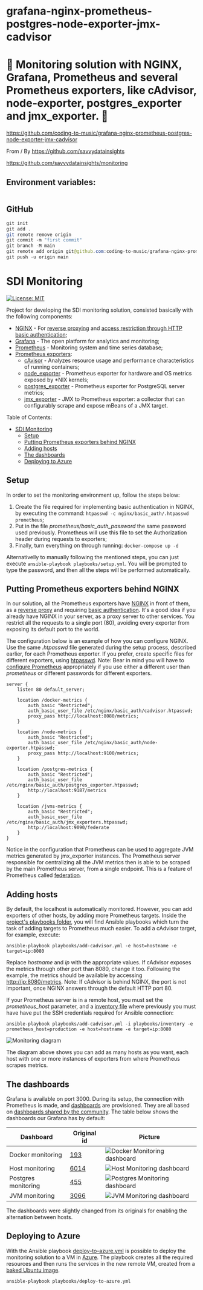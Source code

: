 # grafana-nginx-prometheus-postgres-node-exporter-jmx-cadvisor

# 🚀 Monitoring solution with NGINX, Grafana, Prometheus and several Prometheus exporters, like cAdvisor, node-exporter, postgres_exporter and jmx_exporter. 🚀

https://github.com/coding-to-music/grafana-nginx-prometheus-postgres-node-exporter-jmx-cadvisor

From / By https://github.com/savvydatainsights

https://github.com/savvydatainsights/monitoring

## Environment variables:

```java

```

## GitHub

```java
git init
git add .
git remote remove origin
git commit -m "first commit"
git branch -M main
git remote add origin git@github.com:coding-to-music/grafana-nginx-prometheus-postgres-node-exporter-jmx-cadvisor.git
git push -u origin main
```

# SDI Monitoring

[![License: MIT](https://img.shields.io/badge/License-MIT-yellow.svg)](https://opensource.org/licenses/MIT)

Project for developing the SDI monitoring solution, consisted basically with the following components:

- [NGINX](https://www.nginx.com) - For [reverse proxying](https://docs.nginx.com/nginx/admin-guide/web-server/reverse-proxy) and [access restriction through HTTP basic authentication](https://docs.nginx.com/nginx/admin-guide/security-controls/configuring-http-basic-authentication);
- [Grafana](https://grafana.com) - The open platform for analytics and monitoring;
- [Prometheus](https://prometheus.io) - Monitoring system and time series database;
- [Prometheus exporters](https://prometheus.io/docs/instrumenting/exporters):
  - [cAvisor](https://github.com/google/cadvisor) - Analyzes resource usage and performance characteristics of running containers;
  - [node_exporter](https://github.com/prometheus/node_exporter) - Prometheus exporter for hardware and OS metrics exposed by \*NIX kernels;
  - [postgres_exporter](https://github.com/wrouesnel/postgres_exporter) - Prometheus exporter for PostgreSQL server metrics;
  - [jmx_exporter](https://github.com/prometheus/jmx_exporter) - JMX to Prometheus exporter: a collector that can configurably scrape and expose mBeans of a JMX target.

Table of Contents:

- [SDI Monitoring](#sdi-monitoring)
  - [Setup](#setup)
  - [Putting Prometheus exporters behind NGINX](#putting-prometheus-exporters-behind-nginx)
  - [Adding hosts](#adding-hosts)
  - [The dashboards](#the-dashboards)
  - [Deploying to Azure](#deploying-to-azure)

## Setup

In order to set the monitoring environment up, follow the steps below:

1. Create the file required for implementing basic authentication in NGINX, by executing the command: `htpasswd -c nginx/basic_auth/.htpasswd prometheus`;
2. Put in the file _prometheus/basic_auth_password_ the same password used previously. Prometheus will use this file to set the Authorization header during requests to exporters;
3. Finally, turn everything on through running: `docker-compose up -d`

Alternativelly to manually following the mentioned steps, you can just execute `ansible-playbook playbooks/setup.yml`. You will be prompted to type the password, and then all the steps will be performed automatically.

## Putting Prometheus exporters behind NGINX

In our solution, all the Prometheus exporters have [NGINX](https://www.nginx.com) in front of them, as a [reverse proxy](https://en.wikipedia.org/wiki/Reverse_proxy) and requiring [basic authentication](https://en.wikipedia.org/wiki/Basic_access_authentication). It's a good idea if you already have NGINX in your server, as a proxy server to other services. You restrict all the requests to a single port (80), avoiding every exporter from exposing its default port to the world.

The configuration below is an example of how you can configure NGINX. Use the same _.htpasswd_ file generated during the setup process, described earlier, for each Prometheus exporter. If you prefer, create specific files for different exporters, using [htpasswd](https://httpd.apache.org/docs/2.4/programs/htpasswd.html). Note: Bear in mind you will have to [configure Prometheus](prometheus/prometheus.yml) appropriately if you use either a different user than _prometheus_ or different passwords for different exporters.

```nginx
server {
    listen 80 default_server;

    location /docker-metrics {
        auth_basic "Restricted";
        auth_basic_user_file /etc/nginx/basic_auth/cadvisor.htpasswd;
        proxy_pass http://localhost:8080/metrics;
    }

    location /node-metrics {
        auth_basic "Restricted";
        auth_basic_user_file /etc/nginx/basic_auth/node-exporter.htpasswd;
        proxy_pass http://localhost:9100/metrics;
    }

    location /postgres-metrics {
        auth_basic "Restricted";
        auth_basic_user_file /etc/nginx/basic_auth/postgres_exporter.htpasswd;
        http://localhost:9187/metrics
    }

    location /jvms-metrics {
        auth_basic "Restricted";
        auth_basic_user_file /etc/nginx/basic_auth/jmx_exporters.htpasswd;
        http://localhost:9090/federate
    }
}
```

Notice in the configuration that Prometheus can be used to aggregate JVM metrics generated by jmx_exporter instances. The Prometheus server responsible for centralizing all the JVM metrics then is able to be scraped by the main Prometheus server, from a single endpoint. This is a feature of Prometheus called [federation](https://prometheus.io/docs/prometheus/latest/federation).

## Adding hosts

By default, the localhost is automatically monitored. However, you can add exporters of other hosts, by adding more Prometheus targets. Inside the [project's playbooks folder](playbooks), you will find Ansible playbooks which turn the task of adding targets to Prometheus much easier. To add a cAdvisor target, for example, execute:

`ansible-playbook playbooks/add-cadvisor.yml -e host=hostname -e target=ip:8080`

Replace _hostname_ and _ip_ with the appropriate values. If cAdvisor exposes the metrics through other port than 8080, change it too. Following the example, the metrics should be available by accessing <http://ip:8080/metrics>. Note: If cAdvisor is behind NGINX, the port is not important, once NGINX answers through the default HTTP port 80.

If your Prometheus server is in a remote host, you must set the _prometheus_host_ parameter, and a [inventory file](https://docs.ansible.com/ansible/latest/user_guide/intro_inventory.html) where previously you must have have put the SSH credentials required for Ansible connection:

`ansible-playbook playbooks/add-cadvisor.yml -i playbooks/inventory -e prometheus_host=production -e host=hostname -e target=ip:8080`

![Monitoring diagram](images/sdi-monitoring.png)

The diagram above shows you can add as many hosts as you want, each host with one or more instances of exporters from where Prometheus scrapes metrics.

## The dashboards

Grafana is available on port 3000. During its setup, the connection with Prometheus is made, and [dashboards](grafana/dashboards) are provisioned. They are all based on [dashboards shared by the community](https://grafana.com/dashboards). The table below shows the dashboards our Grafana has by default:

| Dashboard           | Original id                                 | Picture                                                         |
| ------------------- | ------------------------------------------- | --------------------------------------------------------------- |
| Docker monitoring   | [193](https://grafana.com/dashboards/193)   | ![Docker Monitoring dashboard](images/docker-dashboard.png)     |
| Host monitoring     | [6014](https://grafana.com/dashboards/6014) | ![Host Monitoring dashboard](images/host-dashboard.png)         |
| Postgres monitoring | [455](https://grafana.com/dashboards/455)   | ![Postgres Monitoring dashboard](images/postgres-dashboard.png) |
| JVM monitoring      | [3066](https://grafana.com/dashboards/3066) | ![JVM Monitoring dashboard](images/jvm-dashboard.png)           |

The dashboards were slightly changed from its originals for enabling the alternation between hosts.

## Deploying to Azure

With the Ansible playbook [deploy-to-azure.yml](playbooks/deploy-to-azure.yml) is possible to deploy the monitoring solution to a VM in [Azure](https://azure.microsoft.com). The playbook creates all the required resources and then runs the services in the new remote VM, created from a [baked Ubuntu image](https://github.com/savvydatainsights/ubuntu).

`ansible-playbook playbooks/deploy-to-azure.yml`
